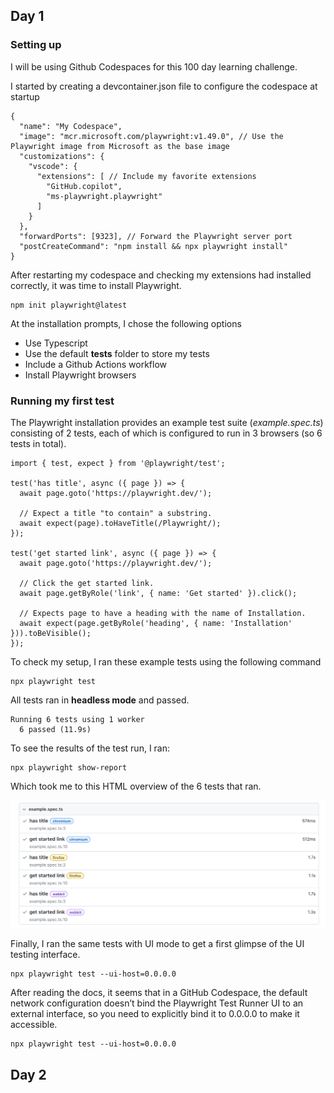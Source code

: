 ## Day 1 
### Setting up 
I will be using Github Codespaces for this 100 day learning challenge. 

I started by creating a devcontainer.json file to configure the codespace at startup

```
{
  "name": "My Codespace",
  "image": "mcr.microsoft.com/playwright:v1.49.0", // Use the Playwright image from Microsoft as the base image
  "customizations": {
    "vscode": {
      "extensions": [ // Include my favorite extensions
        "GitHub.copilot",
        "ms-playwright.playwright" 
      ]
    }
  },
  "forwardPorts": [9323], // Forward the Playwright server port 
  "postCreateCommand": "npm install && npx playwright install"
}
```

After restarting my codespace and checking my extensions had installed correctly, it was time to install Playwright.

```
npm init playwright@latest
```


At the installation prompts, I chose the following options

- Use Typescript
- Use the default **tests** folder to store my tests
- Include a Github Actions workflow
- Install Playwright browsers

### Running my first test

The Playwright installation provides an example test suite (*example.spec.ts*) consisting of 2 tests, each of which is configured to run in 3 browsers (so 6 tests in total).

```
import { test, expect } from '@playwright/test';

test('has title', async ({ page }) => {
  await page.goto('https://playwright.dev/');

  // Expect a title "to contain" a substring.
  await expect(page).toHaveTitle(/Playwright/);
});

test('get started link', async ({ page }) => {
  await page.goto('https://playwright.dev/');

  // Click the get started link.
  await page.getByRole('link', { name: 'Get started' }).click();

  // Expects page to have a heading with the name of Installation.
  await expect(page.getByRole('heading', { name: 'Installation' })).toBeVisible();
});
```

To check my setup, I ran these example tests using the following command

```
npx playwright test
```
All tests ran in **headless mode** and passed. 

```
Running 6 tests using 1 worker
  6 passed (11.9s)

```

To see the results of the test run, I ran:

```
npx playwright show-report
```

Which took me to this HTML overview of the 6 tests that ran.

![alt text](<Screenshot 2024-12-08 at 19.23.49.png>)

Finally, I ran the same tests with UI mode to get a first glimpse of the UI testing interface.

```
npx playwright test --ui-host=0.0.0.0
```

After reading the docs, it seems that in a GitHub Codespace, the default network configuration doesn’t bind the Playwright Test Runner UI to an external interface, so you need to explicitly bind it to 0.0.0.0 to make it accessible.

```
npx playwright test --ui-host=0.0.0.0
```

## Day 2


